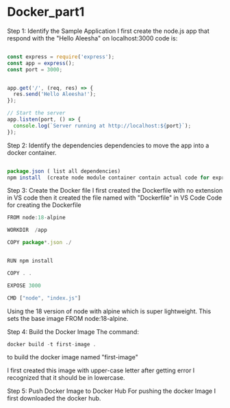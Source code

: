 # Docker_part1
Step 1: Identify the Sample Application
I first create the node.js app that respond with the "Hello Aleesha" on localhost:3000
code is:
```javascript

const express = require('express');
const app = express();
const port = 3000;


app.get('/', (req, res) => {
  res.send('Hello Aleesha!');
});

// Start the server
app.listen(port, () => {
  console.log(`Server running at http://localhost:${port}`);
});
```
Step 2: Identify the dependencies 
 dependencies to move the app into a docker container.
``` javascript

package.json ( list all dependencies)
npm install  (create node module container contain actual code for express)

```
Step 3: Create the Docker file
I first created the Dockerfile with no extension in VS code then it created the file named with "Dockerfile" in VS Code
Code for creating the Dockerfile 
```javascript
FROM node:18-alpine

WORKDIR  /app

COPY package*.json ./


RUN npm install

COPY . .

EXPOSE 3000

CMD ["node", "index.js"]

```
Using the 18 version of node with alpine which is super lightweight. This sets the base image FROM node:18-alpine.

Step 4: Build the Docker Image
The command:
```javascript
docker build -t first-image .
```
to build the docker image named "first-image"

I first created this image with upper-case letter after getting error I recognized that it should be in lowercase.

Step 5: Push Docker Image to Docker Hub
For pushing the docker Image I first downloaded the docker hub.

